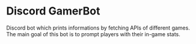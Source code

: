 # Discord GamerBot

Discord bot which prints informations by fetching APIs of different games. 
The main goal of this bot is to prompt players with their in-game stats.  
